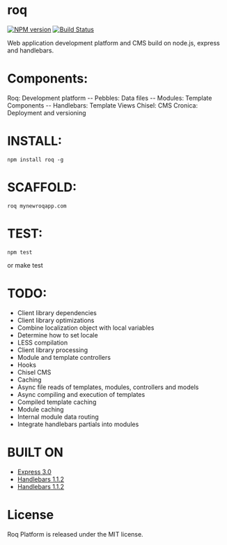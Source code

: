 roq
===

[![NPM version](https://badge.fury.io/js/roq.png)](http://badge.fury.io/js/roq) [![Build Status](https://secure.travis-ci.org/bigmountainideas/roq.png)](http://travis-ci.org/bigmountainideas/roq)


Web application development platform and CMS build on node.js, express and handlebars.


# Components:

Roq: Development platform
  -- Pebbles: Data files
  -- Modules: Template Components
  -- Handlebars: Template Views
Chisel: CMS
Cronica: Deployment and versioning


# INSTALL:

    npm install roq -g


# SCAFFOLD:

    roq mynewroqapp.com


# TEST:

    npm test
or
    make test

# TODO:

* Client library dependencies
* Client library optimizations
* Combine localization object with local variables
* Determine how to set locale
* LESS compilation
* Client library processing
* Module and template controllers
* Hooks
* Chisel CMS
* Caching
* Async file reads of templates, modules, controllers and models
* Async compiling and execution of templates
* Compiled template caching
* Module caching
* Internal module data routing
* Integrate handlebars partials into modules


# BUILT ON

* [Express 3.0](http://expressjs.com)
* [Handlebars 1.1.2](http://handlebarsjs.com/)
* [Handlebars 1.1.2](http://handlebarsjs.com/)


# License

Roq Platform is released under the MIT license.
